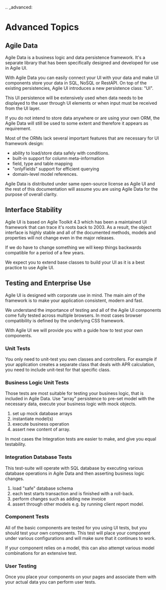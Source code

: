 .. _advanced:

# Advanced Topics

## Agile Data

Agile Data is a business logic and data persistence framework. It's a
separate library that has been specifically designed and developed
for use in Agile UI.

With Agile Data you can easily connect your UI with your data and make
UI components store your data in SQL, NoSQL or RestAPI. On top of the
existing persistencies, Agile UI introduces a new persistence class: "UI".

This UI persistence will be extensively used when data needs to be
displayed to the user through UI elements or when input must be
received from the UI layer.

If you do not intend to store data anywhere or are using your own
ORM, the Agile Data will still be used to some extent and therefore
it appears as requirement.

Most of the ORMs lack several important features that are necessary
for UI framework design:

 - ability to load/store data safely with conditions.
 - built-in support for column meta-information
 - field, type and table mapping
 - "onlyFields" support for efficient querying
 - domain-level model references.

Agile Data is distributed under same open-source license as Agile UI
and the rest of this documentation will assume you are using Agile
Data for the purpose of overall clarity.

## Interface Stability

Agile UI is based on Agile Toolkit 4.3 which has been a maintained
UI framework that can trace it's roots back to 2003. As a result, the
object interface is highly stable and all of the documented methods,
models and properties will not change even in the major releases.

If we do have to change something we will keep things backwards
compatible for a period of a few years.

We expect you to extend base classes to build your UI as it is a
best practice to use Agile UI.

## Testing and Enterprise Use

Agile UI is designed with corporate use in mind. The main aim of
the framework is to make your application consistent, modern and
fast.

We understand the importance of testing and all of the Agile UI
components come fully tested across multiple browsers. In most cases
browser compatibility is defined by the underlying CSS framework.

With Agile UI we will provide you with a guide how to test your
own components.

### Unit Tests

You only need to unit-test you own classes and controllers. For
example if your application creates a separate class that deals
with APR calculation, you need to include unit-test for that
specific class.

### Business Logic Unit Tests

Those tests are most suitable for testing your business logic,
that is included in Agile Data. Use "array" persistence to
pre-set model with the necessary data, execute your business
logic with mock objects.

1. set up mock database arrays
2. instantiate model(s)
3. execute business operation
4. assert new content of array.

In most cases the Integration tests are easier to make, and
give you equal testability.

### Integration Database Tests

This test-suite will operate with SQL database by executing
various database operations in Agile Data and then asserting
business logic changes.

1. load "safe" database schema
2. each test starts transaction and is finished with a roll-back.
3. perform changes such as adding new invoice
4. assert through other models e.g. by running client report model.

### Component Tests

All of the basic components are tested for you using UI tests,
but you should test your own components. This test will place
your component under various configurations and will make sure
that it continues to work.

If your component relies on a model, this can also attempt
various model combinations for an extensive test.

### User Testing

Once you place your components on your pages and associate
them with your actual data you can perform user tests.

